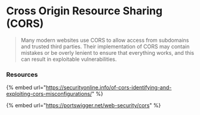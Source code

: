 # Cross Origin Resource Sharing (CORS)

> Many modern websites use CORS to allow access from subdomains and trusted third parties. Their implementation of CORS may contain mistakes or be overly lenient to ensure that everything works, and this can result in exploitable vulnerabilities.

### Resources

{% embed url="https://securityonline.info/of-cors-identifying-and-exploiting-cors-misconfigurations/" %}

{% embed url="https://portswigger.net/web-security/cors" %}
